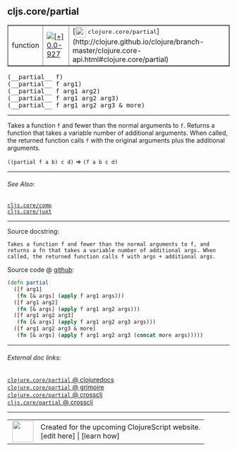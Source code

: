 ## cljs.core/partial



 <table border="1">
<tr>
<td>function</td>
<td><a href="https://github.com/cljsinfo/cljs-api-docs/tree/0.0-927"><img valign="middle" alt="[+] 0.0-927" title="Added in 0.0-927" src="https://img.shields.io/badge/+-0.0--927-lightgrey.svg"></a> </td>
<td>
[<img height="24px" valign="middle" src="http://i.imgur.com/1GjPKvB.png"> <samp>clojure.core/partial</samp>](http://clojure.github.io/clojure/branch-master/clojure.core-api.html#clojure.core/partial)
</td>
</tr>
</table>


 <samp>
(__partial__ f)<br>
</samp>
 <samp>
(__partial__ f arg1)<br>
</samp>
 <samp>
(__partial__ f arg1 arg2)<br>
</samp>
 <samp>
(__partial__ f arg1 arg2 arg3)<br>
</samp>
 <samp>
(__partial__ f arg1 arg2 arg3 & more)<br>
</samp>

---

Takes a function `f` and fewer than the normal arguments to `f`. Returns a
function that takes a variable number of additional arguments. When called, the
returned function calls `f` with the original arguments plus the additional
arguments.

`((partial f a b) c d)` => `(f a b c d)`



---


###### See Also:

[`cljs.core/comp`](../cljs.core/comp.md)<br>
[`cljs.core/juxt`](../cljs.core/juxt.md)<br>

---


Source docstring:

```
Takes a function f and fewer than the normal arguments to f, and
returns a fn that takes a variable number of additional args. When
called, the returned function calls f with args + additional args.
```


Source code @ [github](https://github.com/clojure/clojurescript/blob/r1586/src/cljs/cljs/core.cljs#L2294-L2305):

```clj
(defn partial
  ([f arg1]
   (fn [& args] (apply f arg1 args)))
  ([f arg1 arg2]
   (fn [& args] (apply f arg1 arg2 args)))
  ([f arg1 arg2 arg3]
   (fn [& args] (apply f arg1 arg2 arg3 args)))
  ([f arg1 arg2 arg3 & more]
   (fn [& args] (apply f arg1 arg2 arg3 (concat more args)))))
```

<!--
Repo - tag - source tree - lines:

 <pre>
clojurescript @ r1586
└── src
    └── cljs
        └── cljs
            └── <ins>[core.cljs:2294-2305](https://github.com/clojure/clojurescript/blob/r1586/src/cljs/cljs/core.cljs#L2294-L2305)</ins>
</pre>

-->

---



###### External doc links:

[`clojure.core/partial` @ clojuredocs](http://clojuredocs.org/clojure.core/partial)<br>
[`clojure.core/partial` @ grimoire](http://conj.io/store/v1/org.clojure/clojure/1.7.0-beta3/clj/clojure.core/partial/)<br>
[`clojure.core/partial` @ crossclj](http://crossclj.info/fun/clojure.core/partial.html)<br>
[`cljs.core/partial` @ crossclj](http://crossclj.info/fun/cljs.core.cljs/partial.html)<br>

---

 <table>
<tr><td>
<img valign="middle" align="right" width="48px" src="http://i.imgur.com/Hi20huC.png">
</td><td>
Created for the upcoming ClojureScript website.<br>
[edit here] | [learn how]
</td></tr></table>

[edit here]:https://github.com/cljsinfo/cljs-api-docs/blob/master/cljsdoc/cljs.core/partial.cljsdoc
[learn how]:https://github.com/cljsinfo/cljs-api-docs/wiki/cljsdoc-files

<!--

This information was too distracting to show to readers, but I'll leave it
commented here since it is helpful to:

- pretty-print the data used to generate this document
- and show how to retrieve that data



The API data for this symbol:

```clj
{:description "Takes a function `f` and fewer than the normal arguments to `f`. Returns a\nfunction that takes a variable number of additional arguments. When called, the\nreturned function calls `f` with the original arguments plus the additional\narguments.\n\n`((partial f a b) c d)` => `(f a b c d)`",
 :ns "cljs.core",
 :name "partial",
 :signature ["[f]"
             "[f arg1]"
             "[f arg1 arg2]"
             "[f arg1 arg2 arg3]"
             "[f arg1 arg2 arg3 & more]"],
 :history [["+" "0.0-927"]],
 :type "function",
 :related ["cljs.core/comp" "cljs.core/juxt"],
 :full-name-encode "cljs.core/partial",
 :source {:code "(defn partial\n  ([f arg1]\n   (fn [& args] (apply f arg1 args)))\n  ([f arg1 arg2]\n   (fn [& args] (apply f arg1 arg2 args)))\n  ([f arg1 arg2 arg3]\n   (fn [& args] (apply f arg1 arg2 arg3 args)))\n  ([f arg1 arg2 arg3 & more]\n   (fn [& args] (apply f arg1 arg2 arg3 (concat more args)))))",
          :title "Source code",
          :repo "clojurescript",
          :tag "r1586",
          :filename "src/cljs/cljs/core.cljs",
          :lines [2294 2305]},
 :full-name "cljs.core/partial",
 :clj-symbol "clojure.core/partial",
 :docstring "Takes a function f and fewer than the normal arguments to f, and\nreturns a fn that takes a variable number of additional args. When\ncalled, the returned function calls f with args + additional args."}

```

Retrieve the API data for this symbol:

```clj
;; from Clojure REPL
(require '[clojure.edn :as edn])
(-> (slurp "https://raw.githubusercontent.com/cljsinfo/cljs-api-docs/catalog/cljs-api.edn")
    (edn/read-string)
    (get-in [:symbols "cljs.core/partial"]))
```

-->
